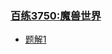 ### [百练3750:魔兽世界](http://bailian.openjudge.cn/practice/3750/)
* [题解1](https://blog.csdn.net/weixin_43891840/article/details/89743138)
